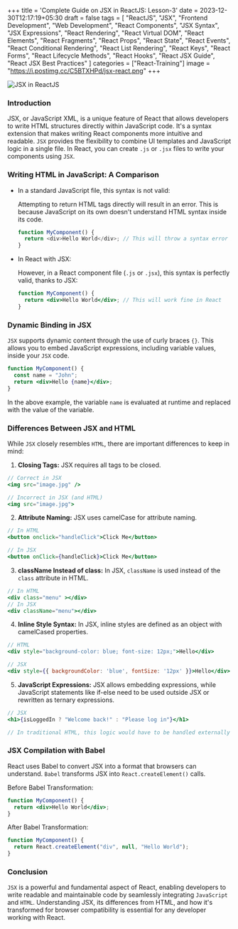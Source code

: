 +++
title = 'Complete Guide on JSX in ReactJS: Lesson-3'
date = 2023-12-30T12:17:19+05:30
draft = false
tags = [
  "ReactJS",
  "JSX",
  "Frontend Development",
  "Web Development",
  "React Components",
  "JSX Syntax",
  "JSX Expressions",
  "React Rendering",
  "React Virtual DOM",
  "React Elements",
  "React Fragments",
  "React Props",
  "React State",
  "React Events",
  "React Conditional Rendering",
  "React List Rendering",
  "React Keys",
  "React Forms",
  "React Lifecycle Methods",
  "React Hooks",
  "React JSX Guide",
  "React JSX Best Practices"
]
categories = ["React-Training"]
image = "https://i.postimg.cc/C5BTXHPd/jsx-react.png"
+++

![JSX in ReactJS](https://i.postimg.cc/C5BTXHPd/jsx-react.png)

### Introduction

JSX, or JavaScript XML, is a unique feature of React that allows developers to write HTML structures directly within JavaScript code. It's a syntax extension that makes writing React components more intuitive and readable. `JSX` provides the flexibility to combine UI templates and JavaScript logic in a single file. In React, you can create `.js` or `.jsx` files to write your components using `JSX`.

### Writing HTML in JavaScript: A Comparison

- In a standard JavaScript file, this syntax is not valid:

  Attempting to return HTML tags directly will result in an error. This is because JavaScript on its own doesn't understand HTML syntax inside its code.

  ```javascript
  function MyComponent() {
    return <div>Hello World</div>; // This will throw a syntax error in plain JavaScript
  }
  ```

- In React with JSX:

  However, in a React component file (`.js` or `.jsx`), this syntax is perfectly valid, thanks to JSX:

  ```jsx
  function MyComponent() {
    return <div>Hello World</div>; // This will work fine in React
  }
  ```

### Dynamic Binding in JSX

`JSX` supports dynamic content through the use of curly braces `{}`. This allows you to embed JavaScript expressions, including variable values, inside your `JSX` code.

```jsx
function MyComponent() {
  const name = "John";
  return <div>Hello {name}</div>;
}
```

In the above example, the variable `name` is evaluated at runtime and replaced with the value of the variable.

### Differences Between JSX and HTML

While `JSX` closely resembles `HTML`, there are important differences to keep in mind:

1. **Closing Tags:** JSX requires all tags to be closed.

```jsx
// Correct in JSX
<img src="image.jpg" />

// Incorrect in JSX (and HTML)
<img src="image.jpg">

```

2. **Attribute Naming:** JSX uses camelCase for attribute naming.

```jsx
// In HTML
<button onclick="handleClick">Click Me</button>

// In JSX
<button onClick={handleClick}>Click Me</button>
```

3. **className Instead of class:** In JSX, `className` is used instead of the `class` attribute in HTML.

```jsx
// In HTML
<div class="menu" ></div>
// In JSX
<div className="menu"></div>
```

4. **Inline Style Syntax:** In JSX, inline styles are defined as an object with camelCased properties.

```jsx
// HTML
<div style="background-color: blue; font-size: 12px;">Hello</div>

// JSX
<div style={{ backgroundColor: 'blue', fontSize: '12px' }}>Hello</div>

```

5. **JavaScript Expressions:** JSX allows embedding expressions, while JavaScript statements like if-else need to be used outside JSX or rewritten as ternary expressions.

```jsx
// JSX
<h1>{isLoggedIn ? "Welcome back!" : "Please log in"}</h1>

// In traditional HTML, this logic would have to be handled externally with JavaScript.
```

### JSX Compilation with Babel

React uses Babel to convert JSX into a format that browsers can understand. `Babel` transforms JSX into `React.createElement()` calls.

Before Babel Transformation:

```jsx
function MyComponent() {
  return <div>Hello World</div>;
}
```

After Babel Transformation:

```jsx
function MyComponent() {
  return React.createElement("div", null, "Hello World");
}
```

### Conclusion

`JSX` is a powerful and fundamental aspect of React, enabling developers to write readable and maintainable code by seamlessly integrating `JavaScript` and `HTML`. Understanding JSX, its differences from HTML, and how it's transformed for browser compatibility is essential for any developer working with React.
